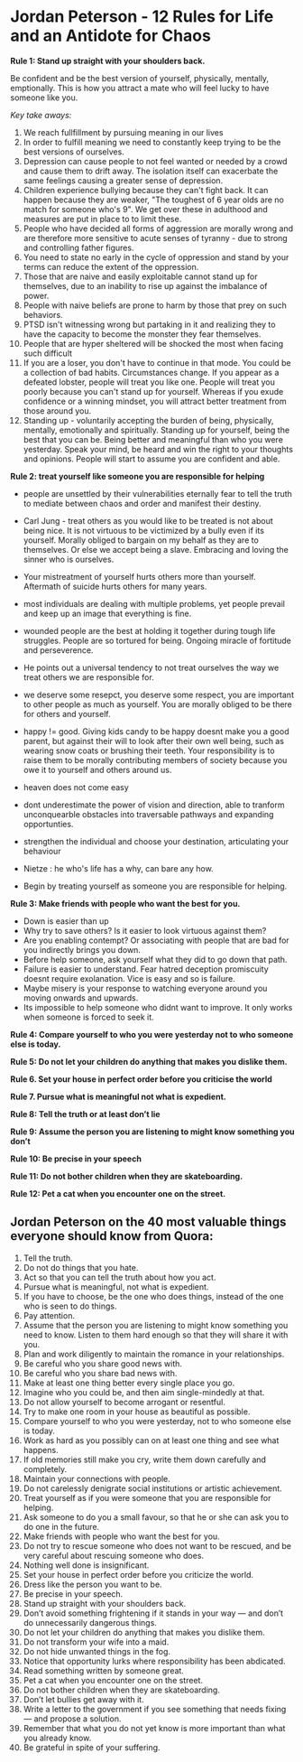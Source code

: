 
# Jordan Peterson - 12 Rules for Life and an Antidote for Chaos

**Rule 1: Stand up straight with your shoulders back.**

Be confident and be the best version of yourself, physically, mentally, emptionally. This is how you attract a mate who will feel lucky to have someone like you.

*Key take aways:*
1. We reach fullfillment by pursuing meaning in our lives
2. In order to fulfill meaning we need to constantly keep trying to be the best versions of ourselves.
3. Depression can cause people to not feel wanted or needed by a crowd and cause them to drift away. The isolation itself can exacerbate the same feelings causing a greater sense of depression. 
4. Children experience bullying because they can't fight back. It can happen because they are weaker, "The toughest of 6 year olds are no match for someone who's 9". We get over these in adulthood and measures are put in place to to limit these. 
5. People who have decided all forms of aggression are morally wrong and are therefore more sensitive to acute senses of tyranny - due to strong and controlling father figures. 
6. You need to state no early in the cycle of oppression and stand by your terms can reduce the extent of the oppression.  
7. Those that are naive and easily exploitable cannot stand up for themselves, due to an inability to rise up against the imbalance of power. 
8. People with naive beliefs are prone to harm by those that prey on such behaviors. 
9. PTSD isn't witnessing wrong but partaking in it and realizing they to have the capacity to become the monster they fear themselves. 
10. People that are hyper sheltered will be shocked the most when facing such difficult 
11. If you are a loser, you don't have to continue in that mode. You could be a collection of bad habits. Circumstances change. If you appear as a defeated lobster, people will treat you like one. People will treat you poorly because you can't stand up for yourself. Whereas if you exude confidence or a winning mindset, you will attract better treatment from those around you. 
12. Standing up - voluntarily accepting the burden of being, physically, mentally, emotionally and spiritually. Standing up for yourself, being the best that you can be. Being better and meaningful than who you were yesterday. Speak your mind, be heard and win the right to your thoughts and opinions. People will start to assume you are confident and able. 


**Rule 2: treat yourself like someone you are responsible for helping**
* people are unsettled by their vulnerabilities eternally fear to tell the truth to mediate between chaos and order and manifest their destiny. 

* Carl Jung - treat others as you would like to be treated is not about being nice. It is not virtuous to be victimized by a bully even if its yourself. Morally obliged to bargain on my behalf as they are to themselves. Or else we accept being a slave. Embracing and loving the sinner who is ourselves. 

* Your mistreatment of yourself hurts others more than yourself. Aftermath of suicide hurts others for many years. 

* most individuals are dealing with multiple problems, yet people prevail and keep up an image that everything is fine. 

* wounded people are the best at holding it together during tough life struggles. People are so tortured for being.  Ongoing miracle of fortitude and perseverence.

* He points out a universal tendency to not treat ourselves the way we treat others we are responsible for. 

* we deserve some resepct, you deserve some respect, you are important to other people as much as yourself. You are morally obliged to be there for others and yourself.  

* happy != good. Giving kids candy to be happy doesnt make you a good parent, but against their will to look after their own well being, such as wearing snow coats or brushing their teeth. Your responsibility is to raise them to be morally contributing members of society because you owe it to yourself and others around us. 

* heaven does not come easy
* dont underestimate the power of vision and direction, able to tranform unconquearble obstacles into traversable pathways and expanding opportunties. 
* strengthen the individual and choose your destination, articulating your behaviour
* Nietze : he who's life has a why, can bare any how.
* Begin by treating yourself as someone you are responsible for helping. 

**Rule 3: Make friends with people who want the best for you.**
* Down is easier than up
* Why try to save others? Is it easier to look virtuous against them? 
* Are you enabling contempt? Or associating with people that are bad for you indirectly brings you down. 
* Before help someone, ask yourself what they did to go down that path. 
* Failure is easier to understand. Fear hatred deception promiscuity doesnt require exolanation. Vice is easy and so is failure. 
* Maybe misery is your response to watching everyone around you moving onwards and upwards. 
* Its impossible to help someone who didnt want to improve. It only works when someone is forced to seek it. 


**Rule 4: Compare yourself to who you were yesterday not to who someone else is today.**

**Rule 5: Do not let your children do anything that makes you dislike them.**

**Rule 6. Set your house in perfect order before you criticise the world**

**Rule 7. Pursue what is meaningful not what is expedient.**

**Rule 8: Tell the truth or at least don’t lie**

**Rule 9: Assume the person you are listening to might know something you don’t**

**Rule 10: Be precise in your speech**

**Rule 11: Do not bother children when they are skateboarding.**

**Rule 12: Pet a cat when you encounter one on the street.**



## Jordan Peterson on the 40 most valuable things everyone should know from Quora:
1.	Tell the truth.
2.	Do not do things that you hate.
3.	Act so that you can tell the truth about how you act.
4.	Pursue what is meaningful, not what is expedient.
5.	If you have to choose, be the one who does things, instead of the one who is seen to do things.
6.	Pay attention.
7.	Assume that the person you are listening to might know something you need to know. Listen to them hard enough so that they will share it with you.
8.	Plan and work diligently to maintain the romance in your relationships.
9.	Be careful who you share good news with.
10.	Be careful who you share bad news with.
11.	Make at least one thing better every single place you go.
12.	Imagine who you could be, and then aim single-mindedly at that.
13.	Do not allow yourself to become arrogant or resentful.
14.	Try to make one room in your house as beautiful as possible.
15.	Compare yourself to who you were yesterday, not to who someone else is today.
16.	Work as hard as you possibly can on at least one thing and see what happens.
17.	If old memories still make you cry, write them down carefully and completely.
18.	Maintain your connections with people.
19.	Do not carelessly denigrate social institutions or artistic achievement.
20.	Treat yourself as if you were someone that you are responsible for helping.
21.	Ask someone to do you a small favour, so that he or she can ask you to do one in the future.
22.	Make friends with people who want the best for you.
23.	Do not try to rescue someone who does not want to be rescued, and be very careful about rescuing someone who does.
24.	Nothing well done is insignificant.
25.	Set your house in perfect order before you criticize the world.
26.	Dress like the person you want to be.
27.	Be precise in your speech.
28.	Stand up straight with your shoulders back.
29.	Don’t avoid something frightening if it stands in your way — and don’t do unnecessarily dangerous things.
30.	Do not let your children do anything that makes you dislike them.
31.	Do not transform your wife into a maid.
32.	Do not hide unwanted things in the fog.
33.	Notice that opportunity lurks where responsibility has been abdicated.
34.	Read something written by someone great.
35.	Pet a cat when you encounter one on the street.
36.	Do not bother children when they are skateboarding.
37.	Don’t let bullies get away with it.
38.	Write a letter to the government if you see something that needs fixing — and propose a solution.
39.	Remember that what you do not yet know is more important than what you already know.
40.	Be grateful in spite of your suffering.
